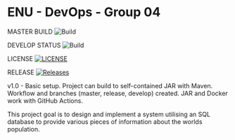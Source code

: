 # ENU - DevOps - Group 04

MASTER BUILD ![Build](https://img.shields.io/github/actions/workflow/status/ASmokeyPie/devops-G04/main.yml?master?style=flat-square)

DEVELOP STATUS ![Build](https://img.shields.io/github/actions/workflow/status/ASmokeyPie/devops-G04/main.yml?develop?style=flat-square)

LICENSE [![LICENSE](https://img.shields.io/github/license/ASmokeyPie/devops-G04.svg?style=flat-square)](https://github.com/ASmokeyPie/devops-G04/blob/master/LICENSE)

RELEASE [![Releases](https://img.shields.io/github/release/ASmokeyPie/devops-G04/all.svg?style=flat-square)](https://github.com/ASmokeyPie/devops-G04/releases)

v1.0 - Basic setup. Project can build to self-contained JAR with Maven. Workflow and branches (master, release, develop) created. JAR and Docker work with GitHub Actions.

This project goal is to design and implement a system utilising an SQL database to provide various pieces of information about the worlds population.